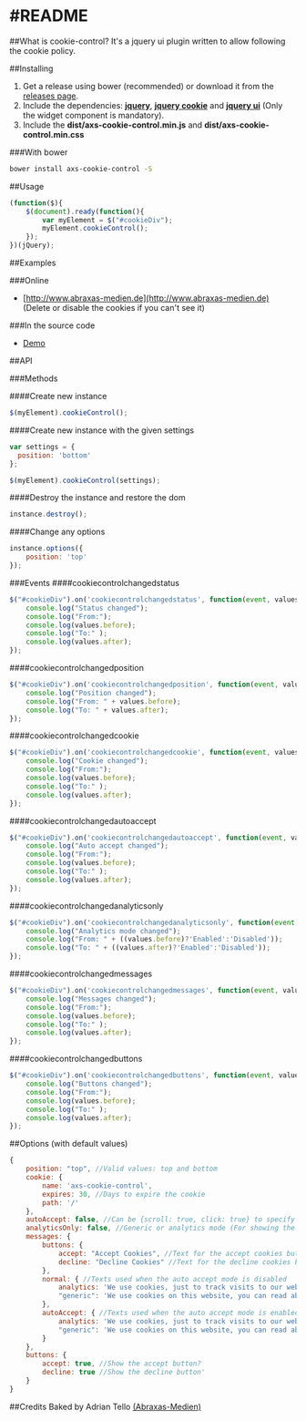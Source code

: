 #README
======

##What is cookie-control?
It's a jquery ui plugin written to allow following the cookie policy.

##Installing
  1. Get a release using bower (recommended) or download it from the <a href="https://github.com/abraxas-medien/cookie-control/releases">releases page</a>.
  2. Include the dependencies: **<a href="http://jquery.com/download/">jquery</a>**, **<a href="https://github.com/carhartl/jquery-cookie/releases">jquery cookie</a>** and **<a href="https://jqueryui.com/download/">jquery ui</a>** (Only the widget component is mandatory).
  3. Include the **dist/axs-cookie-control.min.js** and **dist/axs-cookie-control.min.css**
  
###With bower
```sh
bower install axs-cookie-control -S
```

##Usage
```javascript
(function($){
    $(document).ready(function(){
        var myElement = $("#cookieDiv");
        myElement.cookieControl();
    });
})(jQuery);
```

##Examples

###Online
 - [http://www.abraxas-medien.de](http://www.abraxas-medien.de) (Delete or disable the cookies if you can't see it)

###In the source code
 - [Demo](demo/index.html)


##API

###Methods

####Create new instance
```javascript
$(myElement).cookieControl();
```

####Create new instance with the given settings
```javascript
var settings = {
  position: 'bottom'
};

$(myElement).cookieControl(settings);
```

####Destroy the instance and restore the dom
```javascript
instance.destroy();
```

####Change any options
```javascript
instance.options({
    position: 'top'
});
```

###Events
####cookiecontrolchangedstatus
```javascript
$("#cookieDiv").on('cookiecontrolchangedstatus', function(event, values){
    console.log("Status changed");
    console.log("From:");
    console.log(values.before);
    console.log("To:" );
    console.log(values.after);
});
```

####cookiecontrolchangedposition
```javascript
$("#cookieDiv").on('cookiecontrolchangedposition', function(event, values){
    console.log("Position changed");
    console.log("From: " + values.before);
    console.log("To: " + values.after);
});
```

####cookiecontrolchangedcookie
```javascript
$("#cookieDiv").on('cookiecontrolchangedcookie', function(event, values){
    console.log("Cookie changed");
    console.log("From:");
    console.log(values.before);
    console.log("To:" );
    console.log(values.after);
});
```

####cookiecontrolchangedautoaccept
```javascript
$("#cookieDiv").on('cookiecontrolchangedautoaccept', function(event, values){
    console.log("Auto accept changed");
    console.log("From:");
    console.log(values.before);
    console.log("To:" );
    console.log(values.after);
});
```

####cookiecontrolchangedanalyticsonly
```javascript
$("#cookieDiv").on('cookiecontrolchangedanalyticsonly', function(event, values){
    console.log("Analytics mode changed");
    console.log("From: " + ((values.before)?'Enabled':'Disabled'));
    console.log("To: " + ((values.after)?'Enabled':'Disabled'));
});
```

####cookiecontrolchangedmessages
```javascript
$("#cookieDiv").on('cookiecontrolchangedmessages', function(event, values){
    console.log("Messages changed");
    console.log("From:");
    console.log(values.before);
    console.log("To:" );
    console.log(values.after);
});
```

####cookiecontrolchangedbuttons
```javascript
$("#cookieDiv").on('cookiecontrolchangedbuttons', function(event, values){
    console.log("Buttons changed");
    console.log("From:");
    console.log(values.before);
    console.log("To:" );
    console.log(values.after);
});
```

##Options (with default values)
```javascript
{
    position: "top", //Valid values: top and bottom
    cookie: {
        name: 'axs-cookie-control',
        expires: 30, //Days to expire the cookie
        path: '/'
    },
    autoAccept: false, //Can be {scroll: true, click: true} to specify when it should be auto accepted.
    analyticsOnly: false, //Generic or analytics mode (For showing the texts)
    messages: {
        buttons: {
            accept: "Accept Cookies", //Text for the accept cookies button
            decline: "Decline Cookies" //Text for the decline cookies button
        },
        normal: { //Texts used when the auto accept mode is disabled
            analytics: 'We use cookies, just to track visits to our website, we store no personal details.',
            "generic": 'We use cookies on this website, you can read about them <a href="http://en.wikipedia.org/wiki/HTTP_cookie">here</a>.'
        },
        autoAccept: { //Texts used when the auto accept mode is enabled
            analytics: 'We use cookies, just to track visits to our website, we store no personal details. Using the website you consent the use of cookies.',
            "generic": 'We use cookies on this website, you can read about them <a href="http://en.wikipedia.org/wiki/HTTP_cookie">here</a>. Using the website you consent the use of cookies.'
        }
    },
    buttons: {
        accept: true, //Show the accept button?
        decline: true //Show the decline button'
    }
}
```

##Credits
Baked by Adrian Tello <a href="http://www.abraxas-medien.de">(Abraxas-Medien)</a>